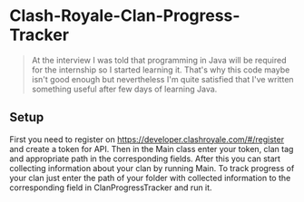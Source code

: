 # Clash-Royale-Clan-Progress-Tracker
> At the interview I was told that programming in Java will be required for the internship so I started learning it.
> That's why this code maybe isn't good enough but nevertheless I'm quite satisfied that I've written something useful after few days of learning Java.
## Setup
First you need to register on https://developer.clashroyale.com/#/register and create a token for API.
Then in the Main class enter your token, clan tag and appropriate path in the corresponding fields.
After this you can start collecting information about your clan by running Main.
To track progress of your clan just enter the path of your folder with collected information to the corresponding field in ClanProgressTracker and run it.
